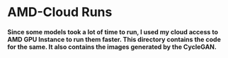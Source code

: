 # **AMD-Cloud Runs**

#### Since some models took a lot of time to run, I used my cloud access to AMD GPU Instance to run them faster. This directory contains the code for the same. It also contains the images generated by the CycleGAN.
